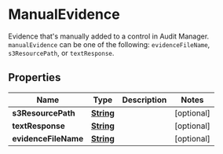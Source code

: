 

# ManualEvidence

 Evidence that's manually added to a control in Audit Manager. <code>manualEvidence</code> can be one of the following: <code>evidenceFileName</code>, <code>s3ResourcePath</code>, or <code>textResponse</code>.

## Properties

| Name | Type | Description | Notes |
|------------ | ------------- | ------------- | -------------|
|**s3ResourcePath** | [**String**](String.md) |  |  [optional] |
|**textResponse** | [**String**](String.md) |  |  [optional] |
|**evidenceFileName** | [**String**](String.md) |  |  [optional] |



